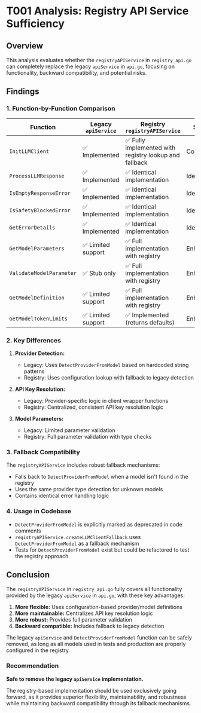 # T001 Analysis: Registry API Service Sufficiency

## Overview
This analysis evaluates whether the `registryAPIService` in `registry_api.go` can completely replace the legacy `apiService` in `api.go`, focusing on functionality, backward compatibility, and potential risks.

## Findings

### 1. Function-by-Function Comparison

| Function | Legacy `apiService` | Registry `registryAPIService` | Status |
|----------|---------------------|------------------------------|--------|
| `InitLLMClient` | ✅ Implemented | ✅ Fully implemented with registry lookup and fallback | Compatible |
| `ProcessLLMResponse` | ✅ Implemented | ✅ Identical implementation | Identical |
| `IsEmptyResponseError` | ✅ Implemented | ✅ Identical implementation | Identical |
| `IsSafetyBlockedError` | ✅ Implemented | ✅ Identical implementation | Identical |
| `GetErrorDetails` | ✅ Implemented | ✅ Identical implementation | Identical |
| `GetModelParameters` | ✅ Limited support | ✅ Full implementation with registry | Enhanced |
| `ValidateModelParameter` | ✅ Stub only | ✅ Full implementation with registry | Enhanced |
| `GetModelDefinition` | ✅ Limited support | ✅ Full implementation with registry | Enhanced |
| `GetModelTokenLimits` | ✅ Limited support | ✅ Implemented (returns defaults) | Enhanced |

### 2. Key Differences

1. **Provider Detection:**
   - Legacy: Uses `DetectProviderFromModel` based on hardcoded string patterns
   - Registry: Uses configuration lookup with fallback to legacy detection

2. **API Key Resolution:**
   - Legacy: Provider-specific logic in client wrapper functions
   - Registry: Centralized, consistent API key resolution logic

3. **Model Parameters:**
   - Legacy: Limited parameter validation
   - Registry: Full parameter validation with type checks

### 3. Fallback Compatibility

The `registryAPIService` includes robust fallback mechanisms:
- Falls back to `DetectProviderFromModel` when a model isn't found in the registry
- Uses the same provider type detection for unknown models
- Contains identical error handling logic

### 4. Usage in Codebase

- `DetectProviderFromModel` is explicitly marked as deprecated in code comments
- `registryAPIService.createLLMClientFallback` uses `DetectProviderFromModel` as a fallback mechanism
- Tests for `DetectProviderFromModel` exist but could be refactored to test the registry approach

## Conclusion

The `registryAPIService` in `registry_api.go` fully covers all functionality provided by the legacy `apiService` in `api.go`, with these key advantages:

1. **More flexible:** Uses configuration-based provider/model definitions
2. **More maintainable:** Centralizes API key resolution logic
3. **More robust:** Provides full parameter validation
4. **Backward compatible:** Includes fallback to legacy detection

The legacy `apiService` and `DetectProviderFromModel` function can be safely removed, as long as all models used in tests and production are properly configured in the registry.

### Recommendation

**Safe to remove the legacy `apiService` implementation.**

The registry-based implementation should be used exclusively going forward, as it provides superior flexibility, maintainability, and robustness while maintaining backward compatibility through its fallback mechanisms.
